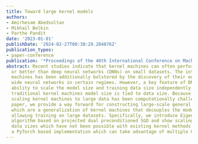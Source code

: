 ```yaml
---
title: Toward large kernel models
authors:
- Amirhesam Abedsoltan
- Mikhail Belkin
- Parthe Pandit
date: '2023-01-01'
publishDate: '2024-02-27T00:38:29.204876Z'
publication_types:
- paper-conference
publication: '*Proceedings of the 40th International Conference on Machine Learning*'
abstract: Recent studies indicate that kernel machines can often perform similarly
  or better than deep neural networks (DNNs) on small datasets. The interest in kernel
  machines has been additionally bolstered by the discovery of their equivalence to
  wide neural networks in certain regimes. However, a key feature of DNNs is their
  ability to scale the model size and training data size independently, whereas in
  traditional kernel machines model size is tied to data size. Because of this coupling,
  scaling kernel machines to large data has been computationally challenging. In this
  paper, we provide a way forward for constructing large-scale general kernel models,
  which are a generalization of kernel machines that decouples the model and data,
  allowing training on large datasets. Specifically, we introduce EigenPro 3.0, an
  algorithm based on projected dual preconditioned SGD and show scaling to model and
  data sizes which have not been possible with existing kernel methods. We provide
  a PyTorch based implementation which can take advantage of multiple GPUs.
---
```

